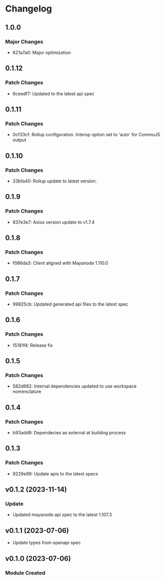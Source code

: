 # Changelog

## 1.0.0

### Major Changes

- 621a7a0: Major optimization

## 0.1.12

### Patch Changes

- 6ceedf7: Updated to the latest api spec

## 0.1.11

### Patch Changes

- 0cf33cf: Rollup configuration. Interop option set to 'auto' for CommoJS output

## 0.1.10

### Patch Changes

- 33bfa40: Rollup update to latest version.

## 0.1.9

### Patch Changes

- 837e3e7: Axios version update to v1.7.4

## 0.1.8

### Patch Changes

- f086da3: Client aligned with Mayanode 1.110.0

## 0.1.7

### Patch Changes

- 99825cb: Updated generated api files to the latest spec

## 0.1.6

### Patch Changes

- 15181f4: Release fix

## 0.1.5

### Patch Changes

- 582d682: Internal dependencies updated to use workspace nomenclature

## 0.1.4

### Patch Changes

- b93add9: Dependecies as external at building process

## 0.1.3

### Patch Changes

- 9229e99: Update apis to the latest specs

## v0.1.2 (2023-11-14)

### Update

- Updated mayanode api spec to the latest 1.107.3

## v0.1.1 (2023-07-06)

- Update types from openapi spec

## v0.1.0 (2023-07-06)

### Module Created
